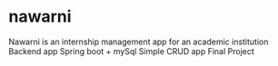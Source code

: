 # nawarni
Nawarni is an internship management app for an academic institution
Backend app
Spring boot + mySql
Simple CRUD app
Final Project
